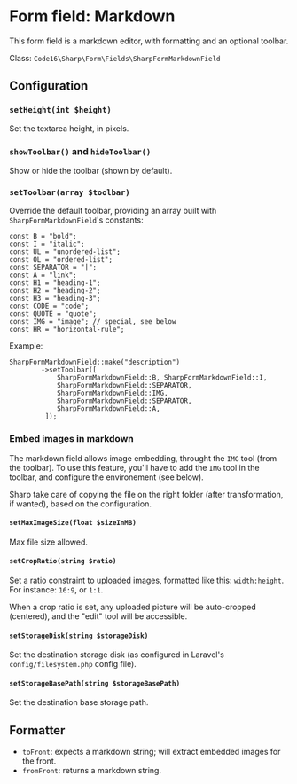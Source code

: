 # Form field: Markdown

This form field is a markdown editor, with formatting and an optional toolbar.

Class: `Code16\Sharp\Form\Fields\SharpFormMarkdownField`


## Configuration


### `setHeight(int $height)`

Set the textarea height, in pixels.

### `showToolbar()` and `hideToolbar()`

Show or hide the toolbar (shown by default).

### `setToolbar(array $toolbar)`

Override the default toolbar, providing an array built with `SharpFormMarkdownField`'s constants:

    const B = "bold";
    const I = "italic";
    const UL = "unordered-list";
    const OL = "ordered-list";
    const SEPARATOR = "|";
    const A = "link";
    const H1 = "heading-1";
    const H2 = "heading-2";
    const H3 = "heading-3";
    const CODE = "code";
    const QUOTE = "quote";
    const IMG = "image"; // special, see below
    const HR = "horizontal-rule";

Example:

    SharpFormMarkdownField::make("description")
            ->setToolbar([
                SharpFormMarkdownField::B, SharpFormMarkdownField::I,
                SharpFormMarkdownField::SEPARATOR,
                SharpFormMarkdownField::IMG,
                SharpFormMarkdownField::SEPARATOR,
                SharpFormMarkdownField::A,
             ]);


### Embed images in markdown

The markdown field allows image embedding, throught the `IMG` tool (from the toolbar). To use this feature, you'll have to add the `IMG` tool in the toolbar, and configure the environement (see below).

Sharp take care of copying the file on the right folder (after transformation, if wanted), based on the configuration.


#### `setMaxImageSize(float $sizeInMB)`

Max file size allowed.

#### `setCropRatio(string $ratio)`

Set a ratio constraint to uploaded images, formatted like this: `width:height`. For instance: `16:9`, or `1:1`.

When a crop ratio is set, any uploaded picture will be auto-cropped (centered), and the "edit" tool will be accessible.

#### `setStorageDisk(string $storageDisk)`

Set the destination storage disk (as configured in Laravel's  `config/filesystem.php` config file).

#### `setStorageBasePath(string $storageBasePath)`

Set the destination base storage path.


## Formatter

- `toFront`: expects a markdown string; will extract embedded images for the front.
- `fromFront`: returns a markdown string.